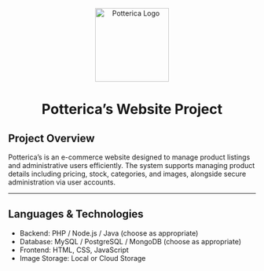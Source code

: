 <div align="center">
  <img src="images/logo%20signature%20(1).png" alt="Potterica Logo" width="150" />
  <h1>Potterica’s Website Project</h1>
</div>

## Project Overview  
Potterica’s is an e-commerce website designed to manage product listings and administrative users efficiently. The system supports managing product details including pricing, stock, categories, and images, alongside secure administration via user accounts.

---

## Languages & Technologies  
- Backend: PHP / Node.js / Java (choose as appropriate)  
- Database: MySQL / PostgreSQL / MongoDB (choose as appropriate)  
- Frontend: HTML, CSS, JavaScript  
- Image Storage: Local or Cloud Storage
